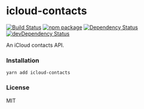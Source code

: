 # icloud-contacts

[![Build Status](https://travis-ci.org/rtkhanas/icloud-contacts.svg?branch=master)](https://travis-ci.org/rtkhanas/icloud-contacts)
[![npm package](https://badge.fury.io/js/icloud-contacts.svg)](https://www.npmjs.org/package/icloud-contacts)
[![Dependency Status](https://david-dm.org/rtkhanas/icloud-contacts.svg)](https://david-dm.org/rtkhanas/icloud-contacts)
[![devDependency Status](https://david-dm.org/rtkhanas/icloud-contacts/dev-status.svg)](https://david-dm.org/rtkhanas/icloud-contacts#info=devDependencies)

An iCloud contacts API.

### Installation

```
yarn add icloud-contacts
```

### License

MIT
